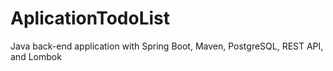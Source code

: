 # AplicationTodoList
Java back-end application with Spring Boot, Maven, PostgreSQL, REST API, and Lombok

